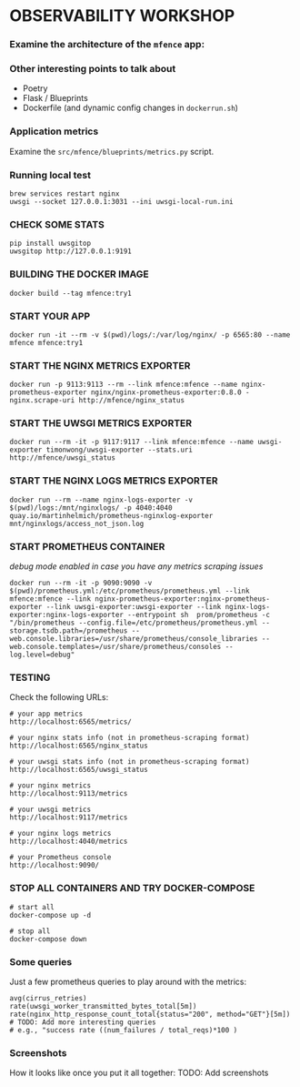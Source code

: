 # OBSERVABILITY WORKSHOP

### Examine the architecture of the `mfence` app:


### Other interesting points to talk about
- Poetry
- Flask / Blueprints
- Dockerfile (and dynamic config changes in `dockerrun.sh`)

### Application metrics
Examine the `src/mfence/blueprints/metrics.py` script.

### Running local test
```
brew services restart nginx
uwsgi --socket 127.0.0.1:3031 --ini uwsgi-local-run.ini
```

### CHECK SOME STATS
```
pip install uwsgitop
uwsgitop http://127.0.0.1:9191
```

### BUILDING THE DOCKER IMAGE
```
docker build --tag mfence:try1
```

### START YOUR APP
```
docker run -it --rm -v $(pwd)/logs/:/var/log/nginx/ -p 6565:80 --name mfence mfence:try1
```

### START THE NGINX METRICS EXPORTER
```
docker run -p 9113:9113 --rm --link mfence:mfence --name nginx-prometheus-exporter nginx/nginx-prometheus-exporter:0.8.0 -nginx.scrape-uri http://mfence/nginx_status
```

### START THE UWSGI METRICS EXPORTER
```
docker run --rm -it -p 9117:9117 --link mfence:mfence --name uwsgi-exporter timonwong/uwsgi-exporter --stats.uri http://mfence/uwsgi_status
```

### START THE NGINX LOGS METRICS EXPORTER
```
docker run --rm --name nginx-logs-exporter -v $(pwd)/logs:/mnt/nginxlogs/ -p 4040:4040 quay.io/martinhelmich/prometheus-nginxlog-exporter mnt/nginxlogs/access_not_json.log
```

### START PROMETHEUS CONTAINER
_debug mode enabled in case you have any metrics scraping issues_
```
docker run --rm -it -p 9090:9090 -v $(pwd)/prometheus.yml:/etc/prometheus/prometheus.yml --link mfence:mfence --link nginx-prometheus-exporter:nginx-prometheus-exporter --link uwsgi-exporter:uwsgi-exporter --link nginx-logs-exporter:nginx-logs-exporter --entrypoint sh  prom/prometheus -c "/bin/prometheus --config.file=/etc/prometheus/prometheus.yml --storage.tsdb.path=/prometheus --web.console.libraries=/usr/share/prometheus/console_libraries --web.console.templates=/usr/share/prometheus/consoles --log.level=debug"
```

### TESTING

Check the following URLs:
```
# your app metrics
http://localhost:6565/metrics/

# your nginx stats info (not in prometheus-scraping format)
http://localhost:6565/nginx_status

# your uwsgi stats info (not in prometheus-scraping format) 
http://localhost:6565/uwsgi_status

# your nginx metrics
http://localhost:9113/metrics

# your uwsgi metrics
http://localhost:9117/metrics

# your nginx logs metrics
http://localhost:4040/metrics

# your Prometheus console
http://localhost:9090/
```

### STOP ALL CONTAINERS AND TRY DOCKER-COMPOSE

```
# start all
docker-compose up -d

# stop all
docker-compose down
```

### Some queries

Just a few prometheus queries to play around with the metrics:
```
avg(cirrus_retries)
rate(uwsgi_worker_transmitted_bytes_total[5m])
rate(nginx_http_response_count_total{status="200", method="GET"}[5m])
# TODO: Add more interesting queries
# e.g., "success rate ((num_failures / total_reqs)*100 )
```

### Screenshots

How it looks like once you put it all together:
TODO: Add screenshots

